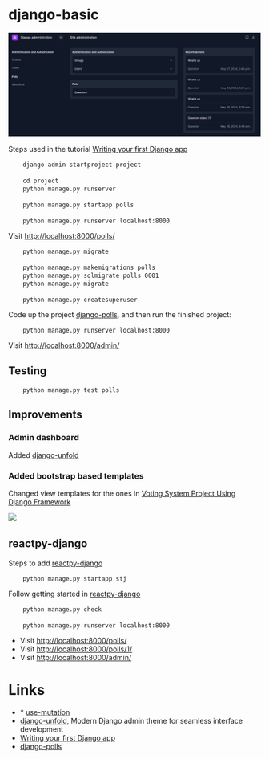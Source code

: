 # django-basic

![](./docs/img/Screenshot.png)

Steps used in the tutorial [Writing your first Django app]

        django-admin startproject project

        cd project
        python manage.py runserver

        python manage.py startapp polls

        python manage.py runserver localhost:8000

Visit [http://localhost:8000/polls/](http://localhost:8000/polls/)

        python manage.py migrate

        python manage.py makemigrations polls
        python manage.py sqlmigrate polls 0001
        python manage.py migrate

        python manage.py createsuperuser

Code up the project [django-polls], and then run the finished project:

        python manage.py runserver localhost:8000

Visit [http://localhost:8000/admin/](http://localhost:8000/admin/)

## Testing 

        python manage.py test polls

## Improvements

### Admin dashboard

Added [django-unfold]

### Added bootstrap based templates

Changed view templates for the ones in [Voting System Project Using Django Framework]

![](https://media.geeksforgeeks.org/wp-content/uploads/20200514105612/pollster-web-app.png)

## reactpy-django

Steps to add [reactpy-django]

        python manage.py startapp stj

Follow getting started in [reactpy-django]

        python manage.py check

        python manage.py runserver localhost:8000


* Visit [http://localhost:8000/polls/](http://localhost:8000/polls/)
* Visit [http://localhost:8000/polls/1/](http://localhost:8000/polls/1/)
* Visit [http://localhost:8000/admin/](http://localhost:8000/admin/)

# Links

* [reactpy-django]: https://reactive-python.github.io/reactpy-django/latest/
        * [use-mutation](https://reactive-python.github.io/reactpy-django/latest/reference/hooks/#use-mutation)
* [django-unfold], Modern Django admin theme for seamless interface development
* [Writing your first Django app]
* [django-polls]


[Voting System Project Using Django Framework]: https://www.geeksforgeeks.org/voting-system-project-using-django-framework/
[django-unfold]: https://github.com/unfoldadmin/django-unfold
[Writing your first Django app]: https://docs.djangoproject.com/en/5.0/intro/tutorial01/
[django-polls]: https://github.com/do-community/django-polls